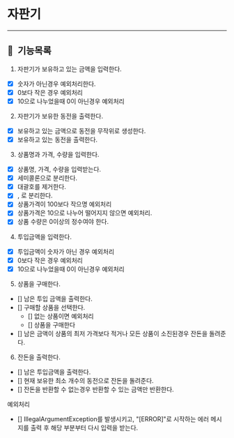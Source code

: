 # 자판기

---

## 📌 &nbsp;기능목록

1. 자판기가 보유하고 있는 금액을 입력한다.

- [x] 숫자가 아닌경우 예외처리한다.
- [x] 0보다 작은 경우 예외처리
- [x] 10으로 나누었을때 0이 아닌경우 예외처리

2. 자판기가 보유한 동전을 출력한다.

- [x] 보유하고 있는 금액으로 동전을 무작위로 생성한다.
- [x] 보유하고 있는 동전을 출력한다.

3. 상품명과 가격, 수량을 입력한다.

- [x] 상품명, 가격, 수량을 입력받는다.
- [x] 세미콜론으로 분리한다.
- [x] 대괄호를 제거한다.
- [x] , 로 분리한다.
- [x] 상품가격이 100보다 작으명 예외처리
- [x] 상품가격은 10으로 나누어 떨어지지 않으면 예외처리.
- [x] 상품 수량은 0이상의 정수여야 한다.

4. 투입금액을 입력한다.

- [x] 투입금액이 숫자가 아닌 경우 예외처리
- [x] 0보다 작은 경우 예외처리
- [x] 10으로 나누었을때 0이 아닌경우 예외처리

5. 상품을 구매한다.

- [] 남은 투입 금액을 출력한다.
- [] 구매할 상품을 선택한다.
    - [] 없는 상품이면 예외처리
    - [] 상품을 구매한다
- [] 남은 금액이 상품의 최저 가격보다 적거나 모든 상품이 소진된경우 잔돈을 돌려준다.

6. 잔돈을 출력한다.

- [] 남은 투입금액을 출력한다.
- [] 현재 보유한 최소 개수의 동전으로 잔돈을 돌려준다.
- [] 잔돈을 반환할 수 없는경우 반환할 수 있는 금액만 반환한다.

예외처리

- [] IllegalArgumentException를 발생시키고, "[ERROR]"로 시작하는 에러 메시지를 출력 후 해당 부분부터 다시 입력을 받는다.

